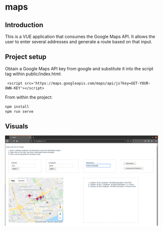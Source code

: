 # maps

## Introduction
This is a VUE application that consumes the Google Maps API. It allows the user to enter several addresses and generate a route based on that input.


## Project setup

Obtain a Google Maps API key from google and substitute it into the script tag within public/index.html:

```
 <script src='https://maps.googleapis.com/maps/api/js?key=GET-YOUR-OWN-KEY'></script>
 ```


From within the project:
```
npm install
npm run serve
```

## Visuals

![screenshot](https://github.com/achongsBiz/readme-files/blob/master/gmap-demo/gmap1.png)
